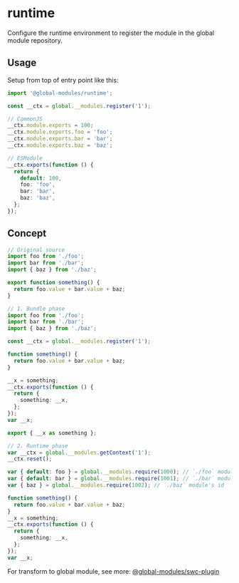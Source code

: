 # runtime

Configure the runtime environment to register the module in the global module repository.

## Usage

Setup from top of entry point like this:

```ts
import '@global-modules/runtime';

const __ctx = global.__modules.register('1');

// CommonJS
__ctx.module.exports = 100;
__ctx.module.exports.foo = 'foo';
__ctx.module.exports.bar = 'bar';
__ctx.module.exports.baz = 'baz';

// ESModule
__ctx.exports(function () {
  return {
    default: 100,
    foo: 'foo',
    bar: 'bar',
    baz: 'baz',
  };
});
```

## Concept

```ts
// Original source
import foo from './foo';
import bar from './bar';
import { baz } from './baz';

export function something() {
  return foo.value + bar.value + baz;
}
```

```ts
// 1. Bundle phase
import foo from './foo';
import bar from './bar';
import { baz } from './baz';

const __ctx = global.__modules.register('1');

function something() {
  return foo.value + bar.value + baz;
}

__x = something;
__ctx.exports(function () {
  return {
    something: __x,
  };
});
var __x;

export { __x as something };
```

```ts
// 2. Runtime phase
var __ctx = global.__modules.getContext('1');
__ctx.reset();

var { default: foo } = global.__modules.require(1000); // `./foo` module's id
var { default: bar } = global.__modules.require(1001); // `./bar` module's id
var { baz } = global.__modules.require(1002); // `./baz` module's id

function something() {
  return foo.value + bar.value + baz;
}
__x = something;
__ctx.exports(function () {
  return {
    something: __x,
  };
});
var __x;
```

For transform to global module, see more: [@global-modules/swc-plugin](https://github.com/leegeunhyeok/global-modules/tree/main/packages/swc-plugin)
